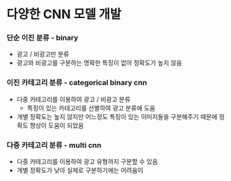 # 다양한 CNN 모델 개발 #

### __단순 이진 분류 - binary__ ###

+ 광고 / 비광고만 분류
+ 광고와 비광고를 구분하는 명확한 특징이 없어 정확도가 높지 않음


### __이진 카테고리 분류 - categorical binary cnn__ ###

+ 다중 카테고리를 이용하여 광고 / 비광고 분류
  + 특징이 있는 카테고리를 선별하여 광고 분류에 도움
+ 개별 정확도는 높지 않지만 어느정도 특징이 있는 이미지들을 구분해주기 때문에 정확도 향상이 도움이 되었음

### __다중 카테고리 분류 - multi cnn__ ###

+ 다중 카테고리를 이용하여 광고 유형까지 구분할 수 있음
+ 개별 정확도가 낮아 실제로 구분하기에는 어려움이 
